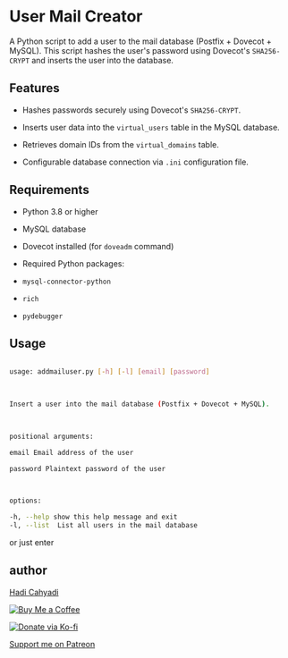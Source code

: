 
# User Mail Creator

  

A Python script to add a user to the mail database (Postfix + Dovecot + MySQL). This script hashes the user's password using Dovecot's `SHA256-CRYPT` and inserts the user into the database.

  

## Features

  

- Hashes passwords securely using Dovecot's `SHA256-CRYPT`.

- Inserts user data into the `virtual_users` table in the MySQL database.

- Retrieves domain IDs from the `virtual_domains` table.

- Configurable database connection via `.ini` configuration file.

  

## Requirements

  

- Python 3.8 or higher

- MySQL database

- Dovecot installed (for `doveadm` command)

- Required Python packages:

-  `mysql-connector-python`

-  `rich`

-  `pydebugger`

  

## Usage

```bash

usage: addmailuser.py [-h] [-l] [email] [password]

  

Insert a user into the mail database (Postfix + Dovecot + MySQL).

  

positional arguments:

email Email address of the user

password Plaintext password of the user

  

options:

-h, --help show this help message and exit
-l, --list  List all users in the mail database

```

or just enter

  

## author

[Hadi Cahyadi](mailto:cumulus13@gmail.com)

  

[![Buy Me a Coffee](https://www.buymeacoffee.com/assets/img/custom_images/orange_img.png)](https://www.buymeacoffee.com/cumulus13)

  

[![Donate via Ko-fi](https://ko-fi.com/img/githubbutton_sm.svg)](https://ko-fi.com/cumulus13)

[Support me on Patreon](https://www.patreon.com/cumulus13)
